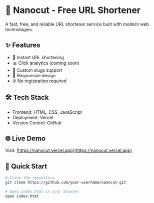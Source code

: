 # 🔗 Nanocut - Free URL Shortener

A fast, free, and reliable URL shortener service built with modern web technologies.

## ✨ Features

- 🚀 Instant URL shortening
- 📊 Click analytics (coming soon)
- 🔗 Custom slugs support
- 📱 Responsive design
- 🌐 No registration required

## 🛠️ Tech Stack

- Frontend: HTML, CSS, JavaScript
- Deployment: Vercel
- Version Control: GitHub

## 🌐 Live Demo

Visit: [https://nanocut.vercel.app](https://nanocut.vercel.app)

## 🚀 Quick Start

```bash
# Clone the repository
git clone https://github.com/your-username/nanocut.git

# Open index.html in your browser
open index.html
